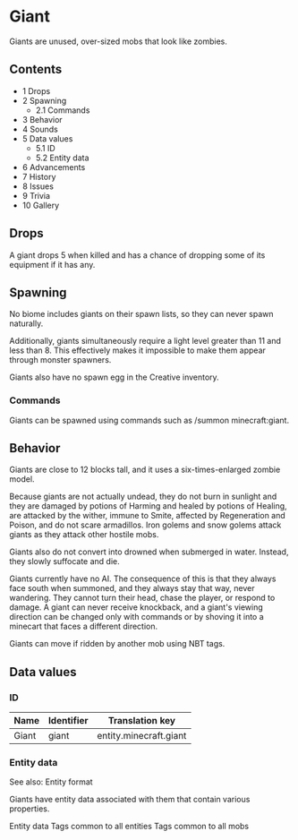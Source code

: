 # Giant
Giants are unused, over-sized mobs that look like zombies.

## Contents
- 1 Drops
- 2 Spawning
	- 2.1 Commands
- 3 Behavior
- 4 Sounds
- 5 Data values
	- 5.1 ID
	- 5.2 Entity data
- 6 Advancements
- 7 History
- 8 Issues
- 9 Trivia
- 10 Gallery

## Drops
A giant drops 5 when killed and has a chance of dropping some of its equipment if it has any.

## Spawning
No biome includes giants on their spawn lists, so they can never spawn naturally.

Additionally, giants simultaneously require a light level greater than 11 and less than 8. This effectively makes it impossible to make them appear through monster spawners.

Giants also have no spawn egg in the Creative inventory.

### Commands
Giants can be spawned using commands such as /summon minecraft:giant.

## Behavior
Giants are close to 12 blocks tall, and it uses a six-times-enlarged zombie model.

Because giants are not actually undead, they do not burn in sunlight and they are damaged by potions of Harming and healed by potions of Healing, are attacked by the wither, immune to Smite, affected by Regeneration and Poison, and do not scare armadillos. Iron golems and snow golems attack giants as they attack other hostile mobs.

Giants also do not convert into drowned when submerged in water. Instead, they slowly suffocate and die. 

Giants currently have no AI. The consequence of this is that they always face south when summoned, and they always stay that way, never wandering. They cannot turn their head, chase the player, or respond to damage. A giant can never receive knockback, and a giant's viewing direction can be changed only with commands or by shoving it into a minecart that faces a different direction.

Giants can move if ridden by another mob using NBT tags.

## Data values
### ID
| Name  | Identifier | Translation key        |
|-------|------------|------------------------|
| Giant | giant      | entity.minecraft.giant |

### Entity data
See also: Entity format

Giants have entity data associated with them that contain various properties.


 Entity data
Tags common to all entities
Tags common to all mobs


